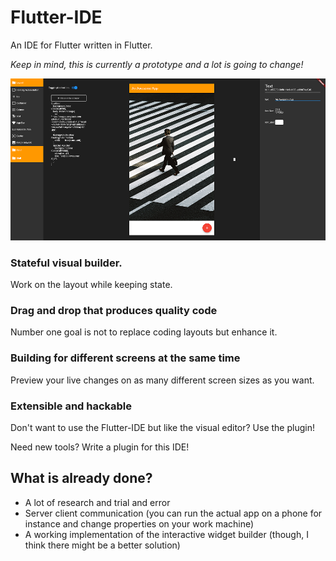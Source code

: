 # Flutter-IDE

An IDE for Flutter written in Flutter.

*Keep in mind, this is currently a prototype and a lot is going to change!*

![Header](docs/website/img/still_image.png)

### Stateful visual builder.

Work on the layout while keeping state.

### Drag and drop that produces quality code

Number one goal is not to replace coding layouts but enhance it.

### Building for different screens at the same time

Preview your live changes on as many different screen sizes as you want.

### Extensible and hackable

Don't want to use the Flutter-IDE but like the visual editor? Use the plugin!

Need new tools? Write a plugin for this IDE!

## What is already done?

- A lot of research and trial and error
- Server client communication (you can run the actual app on a phone for instance 
and change properties on your work machine)
- A working implementation of the interactive widget builder (though, I think
there might be a better solution)